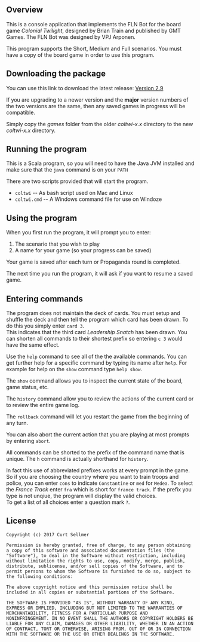 ## Overview
This is a console application that implements the FLN Bot for the board game
*Colonial Twilight*, designed by Brian Train and published by GMT Games.
The FLN Bot was designed by VPJ Arponen.


This program supports the Short, Medium and Full scenarios.
You must have a copy of the board game in order to use this program.

## Downloading the package

You can use this link to download the latest release: [Version 2.9][1]

If you are upgrading to a newer version and the **major** version numbers of the two versions
are the same, then any saved games in progress will be compatible.

Simply copy the *games* folder from the older *coltwi-x.x* directory to the 
new *coltwi-x.x* directory.


[1]: https://www.dropbox.com/scl/fi/pzxnkkrkc5p57jnsthv81/coltwi-2.9.zip?rlkey=8o9ryf2mb15hbrzmovpwon7ys&dl=0


## Running the program

This is a Scala program, so you will need to have the Java JVM installed and make sure that
the `java` command is on your `PATH`

There are two scripts provided that will start the program.

* `coltwi` -- As bash script used on Mac and Linux
* `coltwi.cmd` -- A Windows command file for use on Windoze

## Using the program

When you first run the program, it will prompt you to enter:

1. The scenario that you wish to play
2. A name for your game (so your progress can be saved)

Your game is saved after each turn or Propaganda round is completed.

The next time you run the program, it will ask if you want to resume a saved game.

## Entering commands
The program does not maintain the deck of cards.  You must setup and shuffle the deck and then
tell the program which card has been drawn.  To do this you simply enter `card 3`.  
This indicates that the third card *Leadership Snatch* has been drawn. You can shorten all
commands to their shortest prefix so entering `c 3` would have the same effect.

Use the `help` command to see all of the the available commands.  You can get further help for 
a specific command by typing its name after `help`. For example for help on the `show` 
command type `help show`.

The `show` command allows you to inspect the current state of the board, game status, etc.

The `history` command allow you to review the actions of the current card or to review the
entire game log.

The `rollback` command will let you restart the game from the beginning of any turn.

You can also abort the current action that you are playing at most prompts by entering `abort`.


All commands can be shorted to the prefix of the command name that is unique.  The `h` 
command is actually shorthand for `history`.

In fact this use of abbreviated prefixes works at every prompt in the game.  So if you are
choosing the country where you want to train troops and police, you can enter `cons` to indicate 
`Constantine` or `med` for `Medea`.  To select the *France Track* enter `fra` which is short for `france track`.
If the prefix you type is not unqiue, the program will display the valid choices.  
To get a list of all choices enter a question mark `?`.


## License

    Copyright (c) 2017 Curt Sellmer
    
    Permission is hereby granted, free of charge, to any person obtaining
    a copy of this software and associated documentation files (the
    "Software"), to deal in the Software without restriction, including
    without limitation the rights to use, copy, modify, merge, publish,
    distribute, sublicense, and/or sell copies of the Software, and to
    permit persons to whom the Software is furnished to do so, subject to
    the following conditions:
    
    The above copyright notice and this permission notice shall be
    included in all copies or substantial portions of the Software.
    
    THE SOFTWARE IS PROVIDED "AS IS", WITHOUT WARRANTY OF ANY KIND,
    EXPRESS OR IMPLIED, INCLUDING BUT NOT LIMITED TO THE WARRANTIES OF
    MERCHANTABILITY, FITNESS FOR A PARTICULAR PURPOSE AND
    NONINFRINGEMENT. IN NO EVENT SHALL THE AUTHORS OR COPYRIGHT HOLDERS BE
    LIABLE FOR ANY CLAIM, DAMAGES OR OTHER LIABILITY, WHETHER IN AN ACTION
    OF CONTRACT, TORT OR OTHERWISE, ARISING FROM, OUT OF OR IN CONNECTION
    WITH THE SOFTWARE OR THE USE OR OTHER DEALINGS IN THE SOFTWARE.
